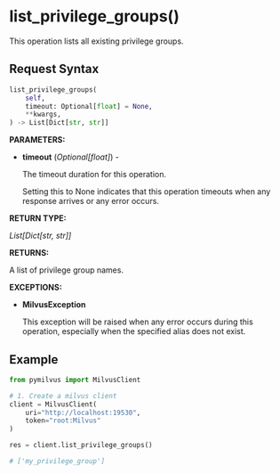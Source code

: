 # list_privilege_groups()

This operation lists all existing privilege groups.

## Request Syntax

```python
list_privilege_groups(
    self,
    timeout: Optional[float] = None,
    **kwargs,
) -> List[Dict[str, str]]
```

**PARAMETERS:**

- **timeout** (*Optional[float]*) - 

    The timeout duration for this operation.

    Setting this to None indicates that this operation timeouts when any response arrives or any error occurs.

**RETURN TYPE:**

*List[Dict[str, str]]*

**RETURNS:**

A list of privilege group names.

**EXCEPTIONS:**

- **MilvusException**

    This exception will be raised when any error occurs during this operation, especially when the specified alias does not exist.

## Example

```python
from pymilvus import MilvusClient

# 1. Create a milvus client
client = MilvusClient(
    uri="http://localhost:19530",
    token="root:Milvus"
)

res = client.list_privilege_groups()

# ['my_privilege_group']
```

